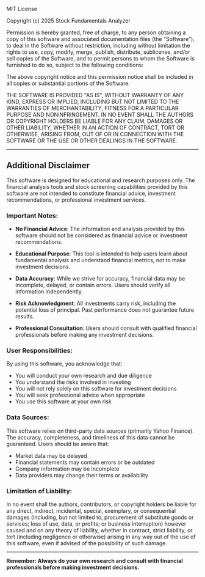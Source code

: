 MIT License

Copyright (c) 2025 Stock Fundamentals Analyzer

Permission is hereby granted, free of charge, to any person obtaining a copy
of this software and associated documentation files (the "Software"), to deal
in the Software without restriction, including without limitation the rights
to use, copy, modify, merge, publish, distribute, sublicense, and/or sell
copies of the Software, and to permit persons to whom the Software is
furnished to do so, subject to the following conditions:

The above copyright notice and this permission notice shall be included in all
copies or substantial portions of the Software.

THE SOFTWARE IS PROVIDED "AS IS", WITHOUT WARRANTY OF ANY KIND, EXPRESS OR
IMPLIED, INCLUDING BUT NOT LIMITED TO THE WARRANTIES OF MERCHANTABILITY,
FITNESS FOR A PARTICULAR PURPOSE AND NONINFRINGEMENT. IN NO EVENT SHALL THE
AUTHORS OR COPYRIGHT HOLDERS BE LIABLE FOR ANY CLAIM, DAMAGES OR OTHER
LIABILITY, WHETHER IN AN ACTION OF CONTRACT, TORT OR OTHERWISE, ARISING FROM,
OUT OF OR IN CONNECTION WITH THE SOFTWARE OR THE USE OR OTHER DEALINGS IN THE
SOFTWARE.

---

## Additional Disclaimer

This software is designed for educational and research purposes only. The financial analysis tools and stock screening capabilities provided by this software are not intended to constitute financial advice, investment recommendations, or professional investment services.

### Important Notes:

- **No Financial Advice**: The information and analysis provided by this software should not be considered as financial advice or investment recommendations.

- **Educational Purpose**: This tool is intended to help users learn about fundamental analysis and understand financial metrics, not to make investment decisions.

- **Data Accuracy**: While we strive for accuracy, financial data may be incomplete, delayed, or contain errors. Users should verify all information independently.

- **Risk Acknowledgment**: All investments carry risk, including the potential loss of principal. Past performance does not guarantee future results.

- **Professional Consultation**: Users should consult with qualified financial professionals before making any investment decisions.

### User Responsibilities:

By using this software, you acknowledge that:
- You will conduct your own research and due diligence
- You understand the risks involved in investing
- You will not rely solely on this software for investment decisions
- You will seek professional advice when appropriate
- You use this software at your own risk

### Data Sources:

This software relies on third-party data sources (primarily Yahoo Finance). The accuracy, completeness, and timeliness of this data cannot be guaranteed. Users should be aware that:
- Market data may be delayed
- Financial statements may contain errors or be outdated
- Company information may be incomplete
- Data providers may change their terms or availability

### Limitation of Liability:

In no event shall the authors, contributors, or copyright holders be liable for any direct, indirect, incidental, special, exemplary, or consequential damages (including, but not limited to, procurement of substitute goods or services; loss of use, data, or profits; or business interruption) however caused and on any theory of liability, whether in contract, strict liability, or tort (including negligence or otherwise) arising in any way out of the use of this software, even if advised of the possibility of such damage.

---

**Remember: Always do your own research and consult with financial professionals before making investment decisions.**
